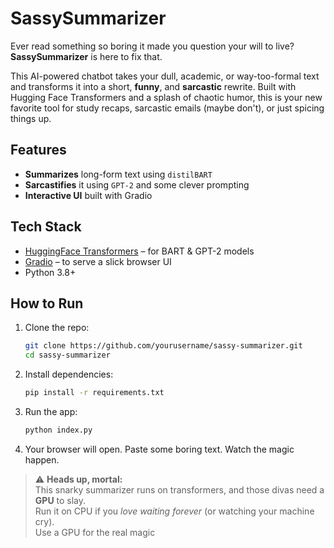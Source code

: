 # SassySummarizer
Ever read something so boring it made you question your will to live? **SassySummarizer** is here to fix that.


This AI-powered chatbot takes your dull, academic, or way-too-formal text and transforms it into a short, **funny**, and **sarcastic** rewrite. Built with Hugging Face Transformers and a splash of chaotic humor, this is your new favorite tool for study recaps, sarcastic emails (maybe don't), or just spicing things up.

## Features

-  **Summarizes** long-form text using `distilBART`  
-  **Sarcastifies** it using `GPT-2` and some clever prompting  
-  **Interactive UI** built with Gradio

## Tech Stack

- [HuggingFace Transformers](https://huggingface.co/transformers/) – for BART & GPT-2 models  
- [Gradio](https://gradio.app) – to serve a slick browser UI  
- Python 3.8+

##  How to Run

1. Clone the repo:
   ```bash
   git clone https://github.com/yourusername/sassy-summarizer.git
   cd sassy-summarizer
   ```
2. Install dependencies:
   ```bash
   pip install -r requirements.txt
   ```
3. Run the app:
   ```bash
   python index.py
   ```
4. Your browser will open. Paste some boring text. Watch the magic happen.

> ⚠️ **Heads up, mortal:**  
> This snarky summarizer runs on transformers, and those divas need a **GPU** to slay.  
> Run it on CPU if you *love waiting forever* (or watching your machine cry).  
> Use a GPU for the real magic
